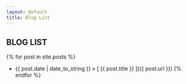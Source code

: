 ```yaml
---
layout: default
title: Blog List
---
```


<h2>BLOG LIST</h2>

{% for post in site.posts %}
  * {{ post.date | date_to_string }} &raquo; [ {{ post.title }} ]({{ post.url }})
{% endfor %}
